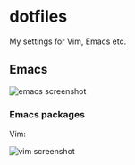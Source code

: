 # dotfiles
My settings for Vim, Emacs etc.

## Emacs

![emacs screenshot][emacs-image]

### Emacs packages

Vim: 

![vim screenshot][vim-image]

[emacs-image]: http://i.imgur.com/lb49eOW.png
[vim-image]: http://imgur.com/VDJFKSr.png
